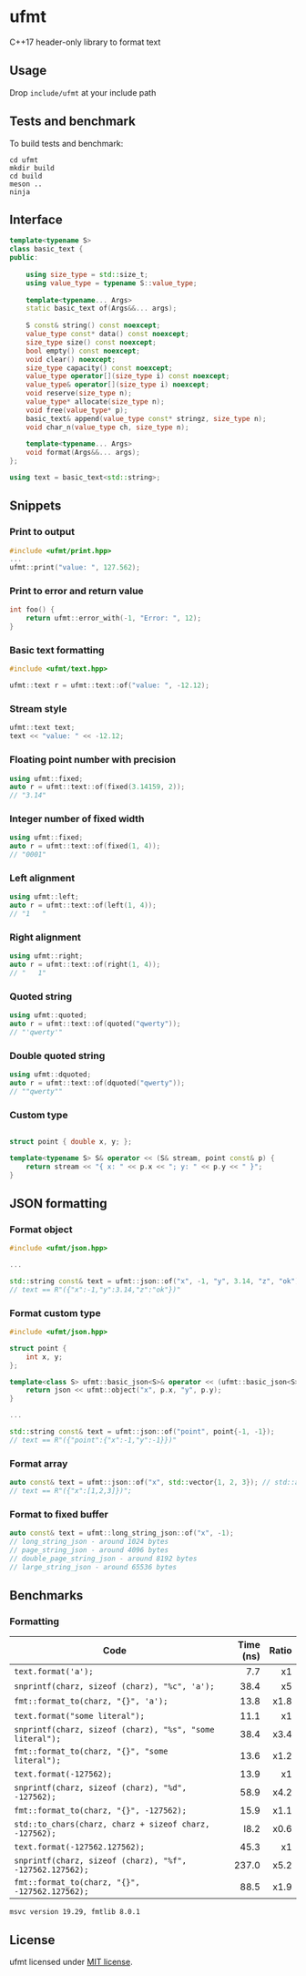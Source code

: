# ufmt

C++17 header-only library to format text


## Usage

Drop `include/ufmt` at your include path


## Tests and benchmark

To build tests and benchmark:

```shell
cd ufmt
mkdir build
cd build
meson ..
ninja
```

## Interface

```cpp
template<typename S>
class basic_text {
public:
    
    using size_type = std::size_t;
    using value_type = typename S::value_type;
    
    template<typename... Args>
    static basic_text of(Args&&... args);    
        
    S const& string() const noexcept;
    value_type const* data() const noexcept;
    size_type size() const noexcept;
    bool empty() const noexcept;
    void clear() noexcept;
    size_type capacity() const noexcept;
    value_type operator[](size_type i) const noexcept;
    value_type& operator[](size_type i) noexcept;
    void reserve(size_type n);
    value_type* allocate(size_type n);
    void free(value_type* p);
    basic_text& append(value_type const* stringz, size_type n);
    void char_n(value_type ch, size_type n);
    
    template<typename... Args>
    void format(Args&&... args);
};

using text = basic_text<std::string>;
```


## Snippets


### Print to output

```cpp
#include <ufmt/print.hpp>
...
ufmt::print("value: ", 127.562);
```


### Print to error and return value
```cpp
int foo() {
    return ufmt::error_with(-1, "Error: ", 12);
}

```


### Basic text formatting

```cpp
#include <ufmt/text.hpp>

ufmt::text r = ufmt::text::of("value: ", -12.12);
```


### Stream style

```cpp
ufmt::text text;
text << "value: " << -12.12;
```


### Floating point number with precision

```cpp
using ufmt::fixed;
auto r = ufmt::text::of(fixed(3.14159, 2));
// "3.14"
```


### Integer number of fixed width

```cpp
using ufmt::fixed;
auto r = ufmt::text::of(fixed(1, 4));
// "0001"
```


### Left alignment

```cpp
using ufmt::left;
auto r = ufmt::text::of(left(1, 4));
// "1   "
```


### Right alignment

```cpp
using ufmt::right;
auto r = ufmt::text::of(right(1, 4));
// "   1"
```


### Quoted string

```cpp
using ufmt::quoted;
auto r = ufmt::text::of(quoted("qwerty"));
// "'qwerty'"
```


### Double quoted string

```cpp
using ufmt::dquoted;
auto r = ufmt::text::of(dquoted("qwerty"));
// ""qwerty""
```


### Custom type

```cpp

struct point { double x, y; };

template<typename S> S& operator << (S& stream, point const& p) {
    return stream << "{ x: " << p.x << "; y: " << p.y << " }";
}

```


## JSON formatting

### Format object

```cpp
#include <ufmt/json.hpp>

...

std::string const& text = ufmt::json::of("x", -1, "y", 3.14, "z", "ok");
// text == R"({"x":-1,"y":3.14,"z":"ok"})"
```


### Format custom type

```cpp
#include <ufmt/json.hpp>

struct point {
    int x, y;
};

template<class S> ufmt::basic_json<S>& operator << (ufmt::basic_json<S>& json, point const& p) {
    return json << ufmt::object("x", p.x, "y", p.y);
}

...

std::string const& text = ufmt::json::of("point", point{-1, -1});
// text == R"({"point":{"x":-1,"y":-1}})"
```

### Format array

```cpp
auto const& text = ufmt::json::of("x", std::vector{1, 2, 3}); // std::array should be ok too
// text == R"({"x":[1,2,3]})";

```

### Format to fixed buffer

```cpp
auto const& text = ufmt::long_string_json::of("x", -1);
// long_string_json - around 1024 bytes
// page_string_json - around 4096 bytes 
// double_page_string_json - around 8192 bytes
// large_string_json - around 65536 bytes
```


## Benchmarks

### Formatting

| Code                                                         | Time (ns) | Ratio |
|--------------------------------------------------------------|----------:|------:|
| ```text.format('a');```                                      | 7.7       | x1    |
| ```snprintf(charz, sizeof (charz), "%c", 'a');```            | 38.4      | x5    |
| ```fmt::format_to(charz, "{}", 'a');```                      | 13.8      | x1.8  |
| ```text.format("some literal");```                           | 11.1      | x1    |
| ```snprintf(charz, sizeof (charz), "%s", "some literal");``` | 38.4      | x3.4  |
| ```fmt::format_to(charz, "{}", "some literal");```           | 13.6      | x1.2  |
| ```text.format(-127562);```                                  | 13.9      | x1    |
| ```snprintf(charz, sizeof (charz), "%d", -127562);```        | 58.9      | x4.2  |
| ```fmt::format_to(charz, "{}", -127562);```                  | 15.9      | x1.1  |
| ```std::to_chars(charz, charz + sizeof charz, -127562);```   | l8.2       | x0.6  |
| ```text.format(-127562.127562);```                           | 45.3      | x1    |
| ```snprintf(charz, sizeof (charz), "%f", -127562.127562);``` | 237.0     | x5.2  |
| ```fmt::format_to(charz, "{}", -127562.127562);```           | 88.5      | x1.9  |

```
msvc version 19.29, fmtlib 8.0.1
```

## License

ufmt licensed under [MIT license](https://opensource.org/licenses/MIT).
